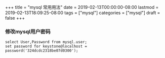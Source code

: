 +++
title = "mysql 常用用法"
date = 2019-02-13T00:00:00-08:00
lastmod = 2019-02-13T18:09:25-08:00
tags = ["mysql"]
categories = ["mysql"]
draft = false
+++

### 修改mysql用户密码

```mysql
select User,Password from mysql.user;
set password for keystone@localhost = password('324dcdc2318be07d0300');
```